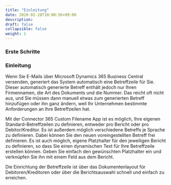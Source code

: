```yaml
---
title: "Einleitung"
date: 2020-02-28T10:08:56+09:00
description: 
draft: false
collapsible: false
weight: 1
---
```

### Erste Schritte

### Einleitung

Wenn Sie E-Mails über Microsoft Dynamics 365 Business Central versenden, generiert das System automatisch eine Betreffzeile für Sie. Dieser automatisch generierte Betreff enthält jedoch nur Ihren Firmennamen, die Art des Dokuments und die Nummer. Das reicht oft nicht aus, und Sie müssen dann manuell etwas zum generierten Betreff hinzufügen oder ihn ganz ändern, weil Ihr Unternehmen bestimmte Anforderungen an Ihre Betreffzeilen hat.

Mit der Connector 365 Custom Filename App ist es möglich, Ihre eigenen Standard-Betreffzeilen zu definieren, entweder pro Bericht oder pro Debitor/Kreditor. Es ist außerdem möglich verschiedene Betreffs je Sprache zu definieren. Dabei können Sie den neuen voreingestellten Betreff frei definieren. Es ist auch möglich, eigene Platzhalter für den jeweiligen Bericht zu definieren, so dass Sie einen dynamischen Text für Ihre Betreffzeile erstellen können. Geben Sie einfach den gewünschten Platzhalter ein und verknüpfen Sie ihn mit einem Feld aus dem Bericht.

Die Einrichtung der Betreffzeile ist über das Dokumentenlayout für Debitoren/Kreditoren oder über die Berichtsauswahl schnell und einfach zu erreichen.
